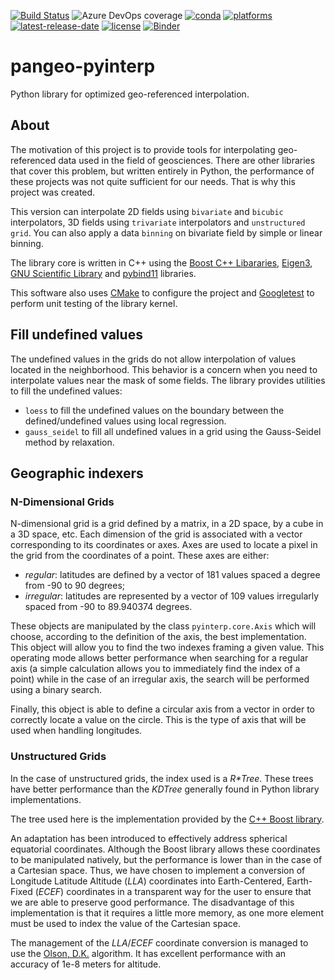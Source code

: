 [![Build Status](https://dev.azure.com/fbriol/pangeo-pyinterp/_apis/build/status/CNES.pangeo-pyinterp?branchName=master)](https://dev.azure.com/fbriol/pangeo-pyinterp/_build/latest?definitionId=2&branchName=master)
![Azure DevOps coverage](https://img.shields.io/azure-devops/coverage/fbriol/pangeo-pyinterp/2)
[![conda](https://anaconda.org/conda-forge/pyinterp/badges/installer/conda.svg?service=github)](https://www.anaconda.com/distribution/)
[![platforms](https://anaconda.org/conda-forge/pyinterp/badges/platforms.svg?service=github)](https://anaconda.org/conda-forge/pyinterp)
[![latest-release-date](https://anaconda.org/conda-forge/pyinterp/badges/latest_release_date.svg?service=github)](https://github.com/CNES/pangeo-pyinterp/commits/master)
[![license](https://anaconda.org/conda-forge/pyinterp/badges/license.svg?service=github)](https://opensource.org/licenses/BSD-3-Clause)
[![Binder](https://binder.pangeo.io/badge_logo.svg)](https://binder.pangeo.io/v2/gh/CNES/pangeo-pyinterp/master?filepath=notebooks)


# pangeo-pyinterp
Python library for optimized geo-referenced interpolation.

## About
The motivation of this project is to provide tools for interpolating
geo-referenced data used in the field of geosciences. There are other libraries
that cover this problem, but written entirely in Python, the performance of
these projects was not quite sufficient for our needs. That is why this project
was created.

This version can interpolate 2D fields using `bivariate` and `bicubic`
interpolators, 3D fields using `trivariate` interpolators and `unstructured
grid`. You can also apply a data `binning` on bivariate field by simple or linear
binning.

The library core is written in C++ using the [Boost C++
Libararies](https://www.boost.org/), [Eigen3](http://eigen.tuxfamily.org/),
[GNU Scientific Library](https://www.gnu.org/software/gsl/) and
[pybind11](https://github.com/pybind/pybind11/) libraries.

This software also uses [CMake](https://cmake.org/) to configure the project
and [Googletest](https://github.com/google/googletest) to perform unit testing
of the library kernel.

## Fill undefined values

The undefined values in the grids do not allow interpolation of values located
in the neighborhood. This behavior is a concern when you need to interpolate
values near the mask of some fields. The library provides utilities to fill the
undefined values:

* `loess` to fill the undefined values on the boundary between the defined/undefined
  values using local regression.
* `gauss_seidel` to fill all undefined values in a grid using the Gauss-Seidel
  method by relaxation.

## Geographic indexers

### N-Dimensional Grids

N-dimensional grid is a grid defined by a matrix, in a 2D space, by a cube in a
3D space, etc. Each dimension of the grid is associated with a vector
corresponding to its coordinates or axes. Axes are used to locate a pixel in
the grid from the coordinates of a point. These axes are either:

* *regular*: latitudes are defined by a vector of 181 values spaced a degree
  from -90 to 90 degrees;
* *irregular*: latitudes are represented by a vector of 109 values
  irregularly spaced from -90 to 89.940374 degrees.

These objects are manipulated by the class `pyinterp.core.Axis` which
will choose, according to the definition of the axis, the best implementation.
This object will allow you to find the two indexes framing a given value. This
operating mode allows better performance when searching for a regular axis (a
simple calculation allows you to immediately find the index of a point) while
in the case of an irregular axis, the search will be performed using a binary
search.

Finally, this object is able to define a circular axis from a vector in order
to correctly locate a value on the circle. This is the type of axis that will
be used when handling longitudes.

### Unstructured Grids

In the case of unstructured grids, the index used is a *R\*Tree*. These trees
have better performance than the *KDTree* generally found in Python library
implementations.

The tree used here is the implementation provided by the [C++ Boost
library](https://www.boost.org/doc/libs/1_70_0/libs/geometry/doc/html/geometry/reference/spatial_indexes/boost__geometry__index__rtree.html).

An adaptation has been introduced to effectively address spherical equatorial
coordinates. Although the Boost library allows these coordinates to be
manipulated natively, but the performance is lower than in the case of a
Cartesian space. Thus, we have chosen to implement a conversion of Longitude
Latitude Altitude (*LLA*) coordinates into Earth-Centered, Earth-Fixed (*ECEF*)
coordinates in a transparent way for the user to ensure that we are able to
preserve good performance. The disadvantage of this implementation is that it
requires a little more memory, as one more element must be used to index the
value of the Cartesian space.

The management of the *LLA*/*ECEF* coordinate conversion is managed to use the
[Olson, D.K.](https://ieeexplore.ieee.org/document/481290) algorithm. It has
excellent performance with an accuracy of 1e-8 meters for altitude.

